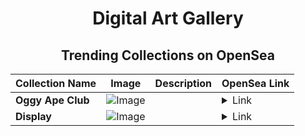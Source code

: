 <div align="center">

# Digital Art Gallery

## Trending Collections on OpenSea

| Collection Name                       | Image                                                                                     | Description                       | OpenSea Link                                                                                          |
|---------------------------------------|-------------------------------------------------------------------------------------------|-----------------------------------|--------------------------------------------------------------------------------------------------------|
| **Oggy Ape Club** | ![Image](https://i.seadn.io/s/raw/files/e5c49767eaa909fc3b8d18492e00e3ed.jpg?w=500&auto=format?w=200&auto=format) |  | <details><summary>Link</summary>[Oggy Ape Club](https://opensea.io/collection/oggy-ape-club)</details> |
| **Display** | ![Image](https://i.seadn.io/s/raw/files/900dec8a42218d6a97a7559d7754970c.jpg?w=500&auto=format?w=200&auto=format) |  | <details><summary>Link</summary>[Display](https://opensea.io/collection/display-22)</details> |

</div>